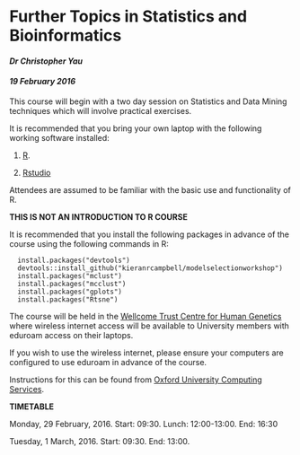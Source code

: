 <h1>Further Topics in Statistics and Bioinformatics</h1>
<h4><em>Dr Christopher Yau</em></h4>
<h4><em>19 February 2016</em></h4>

<p>This course will begin with a two day session on Statistics and Data Mining techniques which will involve practical exercises.</p>
<p>It is recommended that you bring your own laptop with the following working software installed:</p>
<ol style="list-style-type: decimal">
<li><p><a href="https://www.r-project.org/">R</a>.</p></li>
<li><p><a href="https://www.rstudio.com/">Rstudio</a></p></li>
</ol>
<p>Attendees are assumed to be familiar with the basic use and functionality of R.</p>
<p><strong>THIS IS NOT AN INTRODUCTION TO R COURSE</strong></p>
<p>It is recommended that you install the following packages in advance of the course using the following commands in R:</p>
<pre><code>  install.packages(&quot;devtools&quot;)
  devtools::install_github(&quot;kieranrcampbell/modelselectionworkshop&quot;)
  install.packages(&quot;mclust&quot;)
  install.packages(&quot;mcclust&quot;)
  install.packages(&quot;gplots&quot;)
  install.packages(&quot;Rtsne&quot;)</code></pre>
<p>The course will be held in the <a href="http://www.well.ox.ac.uk">Wellcome Trust Centre for Human Genetics</a> where wireless internet access will be available to University members with eduroam access on their laptops.</p>
<p>If you wish to use the wireless internet, please ensure your computers are configured to use eduroam in advance of the course.</p>
<p>Instructions for this can be found from <a href="http://help.it.ox.ac.uk/network/wireless/services/eduroam/index">Oxford University Computing Services</a>.</p>
<p><strong>TIMETABLE</strong></p>
<p>Monday, 29 February, 2016. Start: 09:30. Lunch: 12:00-13:00. End: 16:30</p>
<p>Tuesday, 1 March, 2016. Start: 09:30. End: 13:00.</p>


